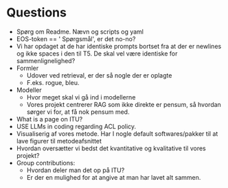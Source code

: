 # Questions

- Spørg om Readme. Nævn og scripts og yaml
- EOS-token == ' Spørgsmål', er det no-no?
- Vi har opdaget at de har identiske prompts bortset fra at der er newlines og 
ikke spaces i den til T5. De skal vel være identiske for sammenlignelighed?
- Formler
  - Udover ved retrieval, er der så nogle der er oplagte
  - F.eks. rogue, bleu.
- Modeller
  - Hvor meget skal vi gå ind i modellerne
  - Vores projekt centrerer RAG som ikke direkte er pensum, så hvordan sørger vi for, at få nok pensum med.
- What is a page on ITU?
- USE LLMs in coding regarding ACL policy.
- Visualiserig af vores metode. Har I nogle default softwares/pakker til at lave figurer til metodeafsnittet
- Hvordan oversætter vi bedst det kvantitative og kvalitative til vores projekt?
- Group contributions:
  - Hvordan deler man det op på ITU?
  - Er der en mulighed for at angive at man har lavet alt sammen.